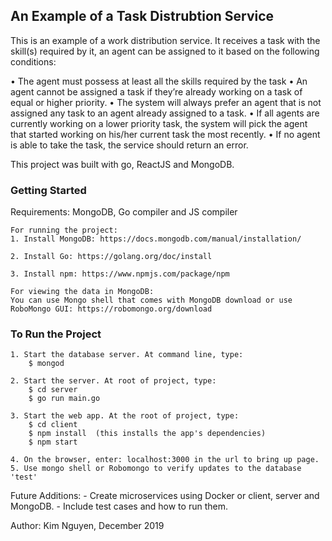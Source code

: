 ## An Example of a Task Distrubtion Service

This is an example of a work distribution service. It receives a task with the skill(s) required by it, an agent can be assigned to it based on the following conditions:

•	The agent must possess at least all the skills required by the task
•	An agent cannot be assigned a task if they’re already working on a task of equal or higher priority.
•	The system will always prefer an agent that is not assigned any task to an agent already assigned to a task.
•	If all agents are currently working on a lower priority task, the system will pick the agent that started working on his/her current task the most recently.
•	If no agent is able to take the task, the service should return an error.

This project was built with go, ReactJS and MongoDB.

### Getting Started

Requirements: MongoDB, Go compiler and JS compiler

    For running the project:
    1. Install MongoDB: https://docs.mongodb.com/manual/installation/

    2. Install Go: https://golang.org/doc/install

    3. Install npm: https://www.npmjs.com/package/npm

    For viewing the data in MongoDB:
    You can use Mongo shell that comes with MongoDB download or use RoboMongo GUI: https://robomongo.org/download


### To Run the Project
    1. Start the database server. At command line, type:
        $ mongod
    
    2. Start the server. At root of project, type:
        $ cd server
        $ go run main.go 
    
    3. Start the web app. At the root of project, type:
        $ cd client
        $ npm install  (this installs the app's dependencies)
        $ npm start
        
    4. On the browser, enter: localhost:3000 in the url to bring up page.
    5. Use mongo shell or Robomongo to verify updates to the database 'test'

Future Additions:
    - Create microservices using Docker or client, server and MongoDB.
    - Include test cases and how to run them.

Author:
Kim Nguyen, December 2019
